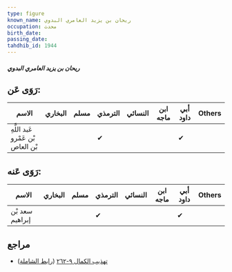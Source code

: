 ```yaml
---
type: figure
known_name: ريحان بن يزيد العامري البدوي
occupation: محدث
birth_date:
passing_date:
tahdhib_id: 1944
---
```

##### ريحان بن يزيد العامري البدوي

## رَوَى عَن:
| الاسم                             | البخاري | مسلم | الترمذي | النسائي | ابن ماجه | أبي داود | Others |
| --------------------------------- | ------- | ---- | ------- | ------- | -------- | -------- | ------ |
| عَبد اللَّهِ بْن عَمْرو بْن العاص |         |      | ✔       |         |          | ✔        |        |
## رَوَى عَنه:
| الاسم           | البخاري | مسلم | الترمذي | النسائي | ابن ماجه | أبي داود | Others |
| --------------- | ------- | ---- | ------- | ------- | -------- | -------- | ------ |
| سعد بْن إبراهيم |         |      | ✔       |         |          | ✔        |        |
## مراجع
- [تهذيب الكمال ٩-٢٦٢](obsidian://open?vault=Tahdhib-al-Kamal&file=Figures/١٩٤٤-ريحان%20بن%20يزيد%20العامري%20البدوي) ([رابط الشاملة](https://shamela.ws/book/3722/4502))
